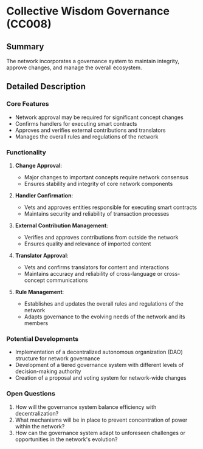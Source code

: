 # Collective Wisdom Governance (CC008)

## Summary
The network incorporates a governance system to maintain integrity, approve changes, and manage the overall ecosystem.

## Detailed Description

### Core Features
- Network approval may be required for significant concept changes
- Confirms handlers for executing smart contracts
- Approves and verifies external contributions and translators
- Manages the overall rules and regulations of the network

### Functionality
1. **Change Approval**:
   - Major changes to important concepts require network consensus
   - Ensures stability and integrity of core network components

2. **Handler Confirmation**:
   - Vets and approves entities responsible for executing smart contracts
   - Maintains security and reliability of transaction processes

3. **External Contribution Management**:
   - Verifies and approves contributions from outside the network
   - Ensures quality and relevance of imported content

4. **Translator Approval**:
   - Vets and confirms translators for content and interactions
   - Maintains accuracy and reliability of cross-language or cross-concept communications

5. **Rule Management**:
   - Establishes and updates the overall rules and regulations of the network
   - Adapts governance to the evolving needs of the network and its members

### Potential Developments
- Implementation of a decentralized autonomous organization (DAO) structure for network governance
- Development of a tiered governance system with different levels of decision-making authority
- Creation of a proposal and voting system for network-wide changes

### Open Questions
1. How will the governance system balance efficiency with decentralization?
2. What mechanisms will be in place to prevent concentration of power within the network?
3. How can the governance system adapt to unforeseen challenges or opportunities in the network's evolution?

